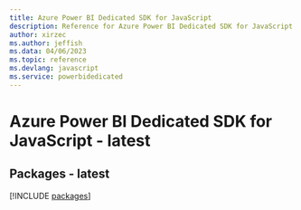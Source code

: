 ```yaml
---
title: Azure Power BI Dedicated SDK for JavaScript
description: Reference for Azure Power BI Dedicated SDK for JavaScript
author: xirzec
ms.author: jeffish
ms.data: 04/06/2023
ms.topic: reference
ms.devlang: javascript
ms.service: powerbidedicated
---
```

# Azure Power BI Dedicated SDK for JavaScript - latest
## Packages - latest
[!INCLUDE [packages](power-bi-dedicated-index.md)]